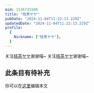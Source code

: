 ```yaml
---
mid: 1536735500
title: "桔茶ヤヤ"
pubDate: "2024-11-04T11:22:13.229Z"
updatedDate: "2024-11-04T11:22:13.229Z"
profile:
  {
    Nickname: ["桔茶ヤヤ"],
  }
---
```


关注[桔茶ヤヤ](https://space.bilibili.com/1536735500)谢谢喵~ 关注[桔茶ヤヤ](https://space.bilibili.com/1536735500)谢谢喵~

## 此条目有待补充
你可以在[这里](https://github.com/Yuhanawa/VTuber.ICU/edit/master/src/content/v/桔茶ヤヤ/index.md)编辑本文
